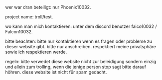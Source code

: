 wer war dran beteiligt: nur Phoenix10032.

project name: troll/test.

wo kann man mich kontaktieren: unter dem discord benutzer faico10032 / Falcon10032.

bitte beachten: bitte nur kontaktieren wenn es fragen oder probleme zu dieser website gibt. bitte nur anschreiben. respektiert meine privatsphäre sowie ich respektieren werde.

regeln: bitte verwedet diese website nicht zur beleidigung sondern einzig und allein zum trolling, wenn die jenige person stop sagt bitte darauf höhren. diese website ist nicht für spam gedacht.


